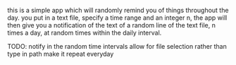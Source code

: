 this is a simple app which will randomly remind you of things throughout the day.
you put in a text file, specify a time range and an integer n, the app will then give you a notification of the text of a random line of the text file, n times a day, at random times within the daily interval. 

TODO:
	notify in the random time intervals
	allow for file selection rather than type in path
	make it repeat everyday
